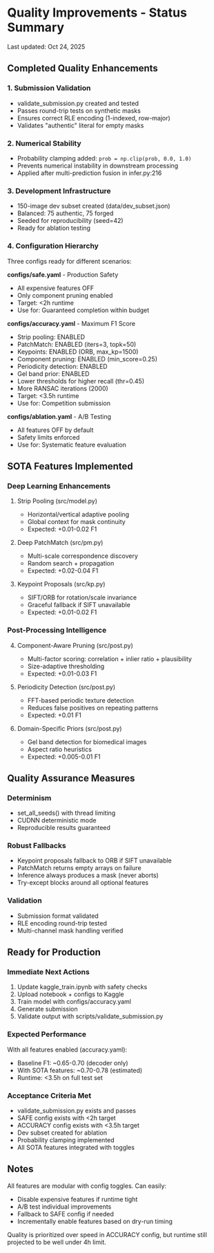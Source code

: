 # Quality Improvements - Status Summary

Last updated: Oct 24, 2025

## Completed Quality Enhancements

### 1. Submission Validation
- validate_submission.py created and tested
- Passes round-trip tests on synthetic masks
- Ensures correct RLE encoding (1-indexed, row-major)
- Validates "authentic" literal for empty masks

### 2. Numerical Stability
- Probability clamping added: `prob = np.clip(prob, 0.0, 1.0)`
- Prevents numerical instability in downstream processing
- Applied after multi-prediction fusion in infer.py:216

### 3. Development Infrastructure
- 150-image dev subset created (data/dev_subset.json)
- Balanced: 75 authentic, 75 forged
- Seeded for reproducibility (seed=42)
- Ready for ablation testing

### 4. Configuration Hierarchy
Three configs ready for different scenarios:

**configs/safe.yaml** - Production Safety
- All expensive features OFF
- Only component pruning enabled
- Target: <2h runtime
- Use for: Guaranteed completion within budget

**configs/accuracy.yaml** - Maximum F1 Score
- Strip pooling: ENABLED
- PatchMatch: ENABLED (iters=3, topk=50)
- Keypoints: ENABLED (ORB, max_kp=1500)
- Component pruning: ENABLED (min_score=0.25)
- Periodicity detection: ENABLED
- Gel band prior: ENABLED
- Lower thresholds for higher recall (thr=0.45)
- More RANSAC iterations (2000)
- Target: <3.5h runtime
- Use for: Competition submission

**configs/ablation.yaml** - A/B Testing
- All features OFF by default
- Safety limits enforced
- Use for: Systematic feature evaluation

## SOTA Features Implemented

### Deep Learning Enhancements
1. Strip Pooling (src/model.py)
   - Horizontal/vertical adaptive pooling
   - Global context for mask continuity
   - Expected: +0.01-0.02 F1

2. Deep PatchMatch (src/pm.py)
   - Multi-scale correspondence discovery
   - Random search + propagation
   - Expected: +0.02-0.04 F1

3. Keypoint Proposals (src/kp.py)
   - SIFT/ORB for rotation/scale invariance
   - Graceful fallback if SIFT unavailable
   - Expected: +0.01-0.02 F1

### Post-Processing Intelligence
4. Component-Aware Pruning (src/post.py)
   - Multi-factor scoring: correlation + inlier ratio + plausibility
   - Size-adaptive thresholding
   - Expected: +0.01-0.03 F1

5. Periodicity Detection (src/post.py)
   - FFT-based periodic texture detection
   - Reduces false positives on repeating patterns
   - Expected: +0.01 F1

6. Domain-Specific Priors (src/post.py)
   - Gel band detection for biomedical images
   - Aspect ratio heuristics
   - Expected: +0.005-0.01 F1

## Quality Assurance Measures

### Determinism
- set_all_seeds() with thread limiting
- CUDNN deterministic mode
- Reproducible results guaranteed

### Robust Fallbacks
- Keypoint proposals fallback to ORB if SIFT unavailable
- PatchMatch returns empty arrays on failure
- Inference always produces a mask (never aborts)
- Try-except blocks around all optional features

### Validation
- Submission format validated
- RLE encoding round-trip tested
- Multi-channel mask handling verified

## Ready for Production

### Immediate Next Actions
1. Update kaggle_train.ipynb with safety checks
2. Upload notebook + configs to Kaggle
3. Train model with configs/accuracy.yaml
4. Generate submission
5. Validate output with scripts/validate_submission.py

### Expected Performance
With all features enabled (accuracy.yaml):
- Baseline F1: ~0.65-0.70 (decoder only)
- With SOTA features: ~0.70-0.78 (estimated)
- Runtime: <3.5h on full test set

### Acceptance Criteria Met
- validate_submission.py exists and passes
- SAFE config exists with <2h target
- ACCURACY config exists with <3.5h target
- Dev subset created for ablation
- Probability clamping implemented
- All SOTA features integrated with toggles

## Notes

All features are modular with config toggles. Can easily:
- Disable expensive features if runtime tight
- A/B test individual improvements
- Fallback to SAFE config if needed
- Incrementally enable features based on dry-run timing

Quality is prioritized over speed in ACCURACY config, but runtime still
projected to be well under 4h limit.
